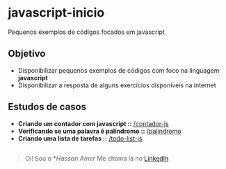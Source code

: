 # javascript-inicio
Pequenos exemplos de códigos focados em javascript

## Objetivo
* Disponibilizar pequenos exemplos de códigos com foco na linguagem **javascript**
* Disponibilizar a resposta de alguns exercícios disponíveis na internet

## Estudos de casos
* **Criando um contador com javascript ::** [/contador-js](https://github.com/nassahAmer/javascript-inicio/tree/main/contador-js)  
* **Verificando se uma palavra é palíndromo ::** [/palindromo](https://github.com/nassahAmer/javascript-inicio/tree/main/palindromo)
* **Criando uma lista de tarefas ::** [/todo-list-js](https://github.com/nassahAmer/javascript-inicio/tree/main/todo-list-js)
##
>Oi! Sou o **Hassan Amer*
>Me chama lá no [LinkedIn](https://www.linkedin.com/in/hassanamer/)
